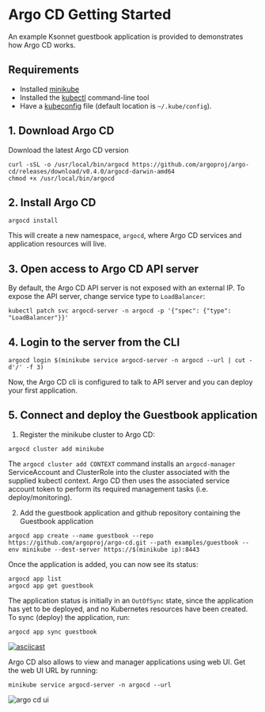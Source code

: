 # Argo CD Getting Started

An example Ksonnet guestbook application is provided to demonstrates how Argo CD works.

## Requirements
* Installed [minikube](https://github.com/kubernetes/minikube#installation)
* Installed the [kubectl](https://kubernetes.io/docs/tasks/tools/install-kubectl/) command-line tool
* Have a [kubeconfig](https://kubernetes.io/docs/tasks/access-application-cluster/configure-access-multiple-clusters/) file (default location is `~/.kube/config`).

## 1. Download Argo CD

Download the latest Argo CD version
```
curl -sSL -o /usr/local/bin/argocd https://github.com/argoproj/argo-cd/releases/download/v0.4.0/argocd-darwin-amd64
chmod +x /usr/local/bin/argocd
```


## 2. Install Argo CD
```
argocd install
```
This will create a new namespace, `argocd`, where Argo CD services and application resources will live.

## 3. Open access to Argo CD API server

By default, the Argo CD API server is not exposed with an external IP. To expose the API server,
change service type to `LoadBalancer`:

```
kubectl patch svc argocd-server -n argocd -p '{"spec": {"type": "LoadBalancer"}}'
```

## 4. Login to the server from the CLI

```
argocd login $(minikube service argocd-server -n argocd --url | cut -d'/' -f 3)
```

Now, the Argo CD cli is configured to talk to API server and you can deploy your first application.

## 5. Connect and deploy the Guestbook application

1. Register the minikube cluster to Argo CD:

```
argocd cluster add minikube
```
The `argocd cluster add CONTEXT` command installs an `argocd-manager` ServiceAccount and ClusterRole into
the cluster associated with the supplied kubectl context. Argo CD then uses the associated service account
token to perform its required management tasks (i.e. deploy/monitoring).

2. Add the guestbook application and github repository containing the Guestbook application

```
argocd app create --name guestbook --repo https://github.com/argoproj/argo-cd.git --path examples/guestbook --env minikube --dest-server https://$(minikube ip):8443
```

Once the application is added, you can now see its status:

```
argocd app list
argocd app get guestbook
```

The application status is initially in an `OutOfSync` state, since the application has yet to be
deployed, and no Kubernetes resources have been created. To sync (deploy) the application, run:

```
argocd app sync guestbook
```

[![asciicast](https://asciinema.org/a/uYnbFMy5WI2rc9S49oEAyGLb0.png)](https://asciinema.org/a/uYnbFMy5WI2rc9S49oEAyGLb0)

Argo CD also allows to view and manager applications using web UI. Get the web UI URL by running:

```
minikube service argocd-server -n argocd --url
```

![argo cd ui](argocd-ui.png)
